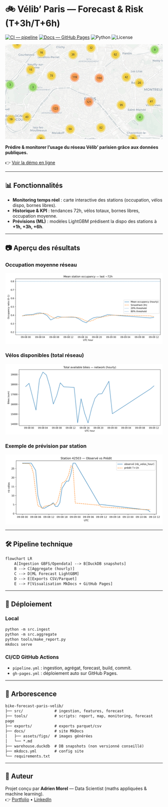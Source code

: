 # 🚲 Vélib’ Paris — Forecast & Risk (T+3h/T+6h)

[![CI — pipeline](https://github.com/Adrien-1997/bike-forecast-paris-velib/actions/workflows/pipeline.yml/badge.svg)](https://github.com/Adrien-1997/bike-forecast-paris-velib/actions/workflows/pipeline.yml)
[![Docs — GitHub Pages](https://img.shields.io/badge/docs-GitHub%20Pages-2962FF)](https://adrien-1997.github.io/bike-forecast-paris-velib/)
![Python](https://img.shields.io/badge/Python-3.11+-3776AB)
![License](https://img.shields.io/badge/License-MIT-black)

![Carte réseau](docs/assets/map.png)

**Prédire & monitorer l’usage du réseau Vélib’ parisien grâce aux données publiques.**

👉 [Voir la démo en ligne](https://adrien-1997.github.io/bike-forecast-paris-velib/)

---

## 📊 Fonctionnalités

- **Monitoring temps réel** : carte interactive des stations (occupation, vélos dispo, bornes libres).  
- **Historique & KPI** : tendances 72h, vélos totaux, bornes libres, occupation moyenne.  
- **Prévisions (ML)** : modèles LightGBM prédisent la dispo des stations à **+1h, +3h, +6h**.  

---

## 📷 Aperçu des résultats

### Occupation moyenne réseau
![Occupation moyenne](docs/assets/figs/occupancy_last72h.png)

### Vélos disponibles (total réseau)
![Bikes total](docs/assets/figs/bikes_total_last72h.png)

### Exemple de prévision par station
![Prévision station](docs/assets/figs/obs_pred_42503_T+1h.png)

---

## 🛠️ Pipeline technique

```
flowchart LR
    A[Ingestion GBFS/Opendata] --> B[DuckDB snapshots]
    B --> C[Aggregate (hourly)]
    C --> D[ML Forecast LightGBM]
    D --> E[Exports CSV/Parquet]
    E --> F[Visualisation MkDocs + GitHub Pages]
```

---

## 🚀 Déploiement

### Local
```
python -m src.ingest
python -m src.aggregate
python tools/make_report.py
mkdocs serve
```

### CI/CD GitHub Actions
- `pipeline.yml` : ingestion, agrégat, forecast, build, commit.  
- `gh-pages.yml` : déploiement auto sur GitHub Pages.

---

## 📂 Arborescence

```
bike-forecast-paris-velib/
├── src/              # ingestion, features, forecast
├── tools/            # scripts: report, map, monitoring, forecast page
├── exports/          # exports parquet/csv
├── docs/             # site MkDocs
│   ├── assets/figs/  # images générées
│   └── *.md
├── warehouse.duckdb  # DB snapshots (non versionné conseillé)
├── mkdocs.yml        # config site
└── requirements.txt
```

---

## 👤 Auteur

Projet conçu par **Adrien Morel** — Data Scientist (maths appliquées & machine learning).  
👉 [Portfolio](https://portfolio-ad94d.web.app/) • [LinkedIn](https://www.linkedin.com/in/adrien-m-1997)
